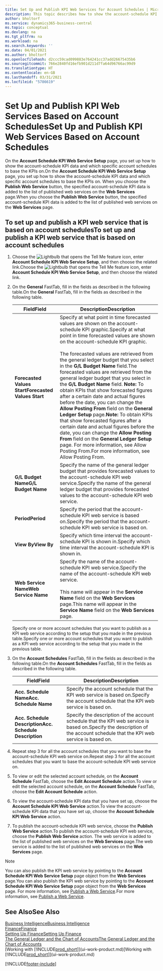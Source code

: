 ```yaml
---
title: Set Up and Publish KPI Web Services for Account Schedules | Microsoft Docs
description: This topic describes how to show the account-schedule KPI data based on specific account schedules.
author: bholtorf
ms.service: dynamics365-business-central
ms.topic: conceptual
ms.devlang: na
ms.tgt_pltfrm: na
ms.workload: na
ms.search.keywords: ''
ms.date: 04/01/2021
ms.author: bholtorf
ms.openlocfilehash: d2ccc59cad099883e764241cc37add26675435b6
ms.sourcegitcommit: 766e2840fd16efb901d211d7fa64d96766ac99d9
ms.translationtype: HT
ms.contentlocale: en-GB
ms.lasthandoff: 03/31/2021
ms.locfileid: "5786619"
---
```

# <a name="set-up-and-publish-kpi-web-services-based-on-account-schedules"></a><span data-ttu-id="96a2e-103">Set Up and Publish KPI Web Services Based on Account Schedules</span><span class="sxs-lookup"><span data-stu-id="96a2e-103">Set Up and Publish KPI Web Services Based on Account Schedules</span></span>
<span data-ttu-id="96a2e-104">On the **Account Schedule KPI Web Service Setup** page, you set up how to show the account-schedule KPI data and which specific account schedules to base the KPIs on.</span><span class="sxs-lookup"><span data-stu-id="96a2e-104">On the **Account Schedule KPI Web Service Setup** page, you set up how to show the account-schedule KPI data and which specific account schedules to base the KPIs on.</span></span> <span data-ttu-id="96a2e-105">When you choose the **Publish Web Service** button, the specified account-schedule KPI data is added to the list of published web services on the **Web Services** page.</span><span class="sxs-lookup"><span data-stu-id="96a2e-105">When you choose the **Publish Web Service** button, the specified account-schedule KPI data is added to the list of published web services on the **Web Services** page.</span></span>  

## <a name="to-set-up-and-publish-a-kpi-web-service-that-is-based-on-account-schedules"></a><span data-ttu-id="96a2e-106">To set up and publish a KPI web service that is based on account schedules</span><span class="sxs-lookup"><span data-stu-id="96a2e-106">To set up and publish a KPI web service that is based on account schedules</span></span>  
1.  <span data-ttu-id="96a2e-107">Choose the ![Lightbulb that opens the Tell Me feature](media/ui-search/search_small.png "Tell me what you want to do") icon, enter **Account Schedule KPI Web Service Setup**, and then choose the related link.</span><span class="sxs-lookup"><span data-stu-id="96a2e-107">Choose the ![Lightbulb that opens the Tell Me feature](media/ui-search/search_small.png "Tell me what you want to do") icon, enter **Account Schedule KPI Web Service Setup**, and then choose the related link.</span></span>  
2.  <span data-ttu-id="96a2e-108">On the **General** FastTab, fill in the fields as described in the following table.</span><span class="sxs-lookup"><span data-stu-id="96a2e-108">On the **General** FastTab, fill in the fields as described in the following table.</span></span>  

    |<span data-ttu-id="96a2e-109">Field</span><span class="sxs-lookup"><span data-stu-id="96a2e-109">Field</span></span>|<span data-ttu-id="96a2e-110">Description</span><span class="sxs-lookup"><span data-stu-id="96a2e-110">Description</span></span>|  
    |---------------------------------|---------------------------------------|  
    |<span data-ttu-id="96a2e-111">**Forecasted Values Start**</span><span class="sxs-lookup"><span data-stu-id="96a2e-111">**Forecasted Values Start**</span></span>|<span data-ttu-id="96a2e-112">Specify at what point in time forecasted values are shown on the account-schedule KPI graphic.</span><span class="sxs-lookup"><span data-stu-id="96a2e-112">Specify at what point in time forecasted values are shown on the account-schedule KPI graphic.</span></span><br /><br /> <span data-ttu-id="96a2e-113">The forecasted values are retrieved from the general ledger budget that you select in the **G/L Budget Name** field.</span><span class="sxs-lookup"><span data-stu-id="96a2e-113">The forecasted values are retrieved from the general ledger budget that you select in the **G/L Budget Name** field.</span></span> <span data-ttu-id="96a2e-114">**Note:**  To obtain KPIs that show forecasted figures after a certain date and actual figures before the date, you can change the **Allow Posting From** field on the **General Ledger Setup** page.</span><span class="sxs-lookup"><span data-stu-id="96a2e-114">**Note:**  To obtain KPIs that show forecasted figures after a certain date and actual figures before the date, you can change the **Allow Posting From** field on the **General Ledger Setup** page.</span></span> <span data-ttu-id="96a2e-115">For more information, see Allow Posting From.</span><span class="sxs-lookup"><span data-stu-id="96a2e-115">For more information, see Allow Posting From.</span></span>|  
    |<span data-ttu-id="96a2e-116">**G/L Budget Name**</span><span class="sxs-lookup"><span data-stu-id="96a2e-116">**G/L Budget Name**</span></span>|<span data-ttu-id="96a2e-117">Specify the name of the general ledger budget that provides forecasted values to the account-schedule KPI web service.</span><span class="sxs-lookup"><span data-stu-id="96a2e-117">Specify the name of the general ledger budget that provides forecasted values to the account-schedule KPI web service.</span></span>|  
    |<span data-ttu-id="96a2e-118">**Period**</span><span class="sxs-lookup"><span data-stu-id="96a2e-118">**Period**</span></span>|<span data-ttu-id="96a2e-119">Specify the period that the account-schedule KPI web service is based on.</span><span class="sxs-lookup"><span data-stu-id="96a2e-119">Specify the period that the account-schedule KPI web service is based on.</span></span>|  
    |<span data-ttu-id="96a2e-120">**View By**</span><span class="sxs-lookup"><span data-stu-id="96a2e-120">**View By**</span></span>|<span data-ttu-id="96a2e-121">Specify which time interval the account-schedule KPI is shown in.</span><span class="sxs-lookup"><span data-stu-id="96a2e-121">Specify which time interval the account-schedule KPI is shown in.</span></span>|  
    |<span data-ttu-id="96a2e-122">**Web Service Name**</span><span class="sxs-lookup"><span data-stu-id="96a2e-122">**Web Service Name**</span></span>|<span data-ttu-id="96a2e-123">Specify the name of the account-schedule KPI web service.</span><span class="sxs-lookup"><span data-stu-id="96a2e-123">Specify the name of the account-schedule KPI web service.</span></span><br /><br /> <span data-ttu-id="96a2e-124">This name will appear in the **Service Name** field on the **Web Services** page.</span><span class="sxs-lookup"><span data-stu-id="96a2e-124">This name will appear in the **Service Name** field on the **Web Services** page.</span></span>|  

    <span data-ttu-id="96a2e-125">Specify one or more account schedules that you want to publish as a KPI web service according to the setup that you made in the previous table.</span><span class="sxs-lookup"><span data-stu-id="96a2e-125">Specify one or more account schedules that you want to publish as a KPI web service according to the setup that you made in the previous table.</span></span>  

3.  <span data-ttu-id="96a2e-126">On the **Account Schedules** FastTab, fill in the fields as described in the following table.</span><span class="sxs-lookup"><span data-stu-id="96a2e-126">On the **Account Schedules** FastTab, fill in the fields as described in the following table.</span></span>  

    |<span data-ttu-id="96a2e-127">Field</span><span class="sxs-lookup"><span data-stu-id="96a2e-127">Field</span></span>|<span data-ttu-id="96a2e-128">Description</span><span class="sxs-lookup"><span data-stu-id="96a2e-128">Description</span></span>|  
    |---------------------------------|---------------------------------------|  
    |<span data-ttu-id="96a2e-129">**Acc. Schedule Name**</span><span class="sxs-lookup"><span data-stu-id="96a2e-129">**Acc. Schedule Name**</span></span>|<span data-ttu-id="96a2e-130">Specify the account schedule that the KPI web service is based on.</span><span class="sxs-lookup"><span data-stu-id="96a2e-130">Specify the account schedule that the KPI web service is based on.</span></span>|  
    |<span data-ttu-id="96a2e-131">**Acc. Schedule Description**</span><span class="sxs-lookup"><span data-stu-id="96a2e-131">**Acc. Schedule Description**</span></span>|<span data-ttu-id="96a2e-132">Specify the description of the account schedule that the KPI web service is based on.</span><span class="sxs-lookup"><span data-stu-id="96a2e-132">Specify the description of the account schedule that the KPI web service is based on.</span></span>|  

4.  <span data-ttu-id="96a2e-133">Repeat step 3 for all the account schedules that you want to base the account-schedule KPI web service on.</span><span class="sxs-lookup"><span data-stu-id="96a2e-133">Repeat step 3 for all the account schedules that you want to base the account-schedule KPI web service on.</span></span>  
5.  <span data-ttu-id="96a2e-134">To view or edit the selected account schedule, on the **Account Schedule** FastTab, choose the **Edit Account Schedule** action.</span><span class="sxs-lookup"><span data-stu-id="96a2e-134">To view or edit the selected account schedule, on the **Account Schedule** FastTab, choose the **Edit Account Schedule** action.</span></span>  
6.  <span data-ttu-id="96a2e-135">To view the account-schedule KPI data that you have set up, choose the **Account Schedule KPI Web Service** action.</span><span class="sxs-lookup"><span data-stu-id="96a2e-135">To view the account-schedule KPI data that you have set up, choose the **Account Schedule KPI Web Service** action.</span></span>  
7.  <span data-ttu-id="96a2e-136">To publish the account-schedule KPI web service, choose the **Publish Web Service** action.</span><span class="sxs-lookup"><span data-stu-id="96a2e-136">To publish the account-schedule KPI web service, choose the **Publish Web Service** action.</span></span> <span data-ttu-id="96a2e-137">The web service is added to the list of published web services on the **Web Services** page.</span><span class="sxs-lookup"><span data-stu-id="96a2e-137">The web service is added to the list of published web services on the **Web Services** page.</span></span>  

> [!NOTE]  
>  <span data-ttu-id="96a2e-138">You can also publish the KPI web service by pointing to the **Account Schedule KPI Web Service Setup** page object from the **Web Services** page.</span><span class="sxs-lookup"><span data-stu-id="96a2e-138">You can also publish the KPI web service by pointing to the **Account Schedule KPI Web Service Setup** page object from the **Web Services** page.</span></span> <span data-ttu-id="96a2e-139">For more information, see [Publish a Web Service](across-how-publish-web-service.md).</span><span class="sxs-lookup"><span data-stu-id="96a2e-139">For more information, see [Publish a Web Service](across-how-publish-web-service.md).</span></span>  

## <a name="see-also"></a><span data-ttu-id="96a2e-140">See Also</span><span class="sxs-lookup"><span data-stu-id="96a2e-140">See Also</span></span>  
[<span data-ttu-id="96a2e-141">Business Intelligence</span><span class="sxs-lookup"><span data-stu-id="96a2e-141">Business Intelligence</span></span>](bi.md)  
[<span data-ttu-id="96a2e-142">Finance</span><span class="sxs-lookup"><span data-stu-id="96a2e-142">Finance</span></span>](finance.md)  
[<span data-ttu-id="96a2e-143">Setting Up Finance</span><span class="sxs-lookup"><span data-stu-id="96a2e-143">Setting Up Finance</span></span>](finance-setup-finance.md)  
[<span data-ttu-id="96a2e-144">The General Ledger and the Chart of Accounts</span><span class="sxs-lookup"><span data-stu-id="96a2e-144">The General Ledger and the Chart of Accounts</span></span>](finance-general-ledger.md)  
<span data-ttu-id="96a2e-145">[Working with [!INCLUDE[prod_short](includes/prod_short.md)]](ui-work-product.md)</span><span class="sxs-lookup"><span data-stu-id="96a2e-145">[Working with [!INCLUDE[prod_short](includes/prod_short.md)]](ui-work-product.md)</span></span>


[!INCLUDE[footer-include](includes/footer-banner.md)]